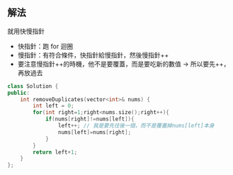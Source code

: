 ## 解法

就用快慢指針

-   快指針：跑 for 迴圈
-   慢指針：有符合條件，快指針給慢指針，然後慢指針++
-   要注意慢指針++的時機，他不是要覆蓋，而是要吃新的數值 -> 所以要先++，再放過去

```cpp
class Solution {
public:
    int removeDuplicates(vector<int>& nums) {
        int left = 0;
        for(int right=1;right<nums.size();right++){
            if(nums[right]!=nums[left]){
                left++; // 我是要先往後一個，而不是覆蓋掉nums[left]本身
                nums[left]=nums[right];
            }
        }
        return left+1;
    }
};
```
